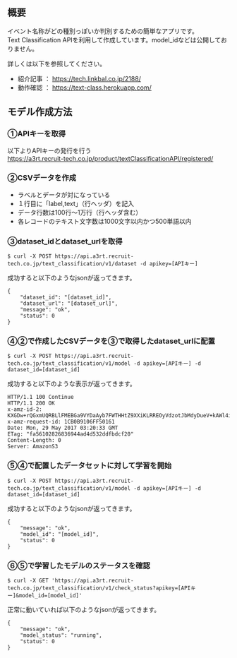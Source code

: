 ## 概要
イベント名称がどの種別っぽいか判別するための簡単なアプリです。   
Text Classification APIを利用して作成しています。model_idなどは公開しておりません。   

詳しくは以下を参照してください。  
* 紹介記事 ： https://tech.linkbal.co.jp/2188/
* 動作確認 ： https://text-class.herokuapp.com/


## モデル作成方法  
### ①APIキーを取得  
以下よりAPIキーの発行を行う  
https://a3rt.recruit-tech.co.jp/product/textClassificationAPI/registered/

### ②CSVデータを作成
* ラベルとデータが対になっている
* １行目に「label,text」（行ヘッダ）を記入
* データ行数は100行〜1万行（行ヘッダ含む）
* 各レコードのテキスト文字数は1000文字以内かつ500単語以内

### ③dataset_idとdataset_urlを取得
```
$ curl -X POST https://api.a3rt.recruit-tech.co.jp/text_classification/v1/dataset -d apikey=[APIキー]
```

成功すると以下のようなjsonが返ってきます。
```
{
    "dataset_id": "[dataset_id]", 
    "dataset_url": "[dataset_url]", 
    "message": "ok", 
    "status": 0
}
```

### ④②で作成したCSVデータを③で取得したdataset_urlに配置
```
$ curl -X POST https://api.a3rt.recruit-tech.co.jp/text_classification/v1/model -d apikey=[APIキー] -d dataset_id=[dataset_id]
```

成功すると以下のような表示が返ってきます。
```
HTTP/1.1 100 Continue
HTTP/1.1 200 OK
x-amz-id-2: KXGDw+rQGxmUQRBLlFMEBGa9VYDaAyb7FWTHHtZ9XXiKLRREOyVdzotJbMdyDueV+kAWl4ixC+c=
x-amz-request-id: 1CB0B9106FF50161
Date: Mon, 29 May 2017 03:20:33 GMT
ETag: "fa56102826836944ad4d532ddfbdcf20"
Content-Length: 0
Server: AmazonS3
```

### ⑤④で配置したデータセットに対して学習を開始
```
$ curl -X POST https://api.a3rt.recruit-tech.co.jp/text_classification/v1/model -d apikey=[APIキー] -d dataset_id=[dataset_id]
```

成功すると以下のようなjsonが返ってきます。
```
{
    "message": "ok", 
    "model_id": "[model_id]", 
    "status": 0
}
```

### ⑥⑤で学習したモデルのステータスを確認
```
$ curl -X GET 'https://api.a3rt.recruit-tech.co.jp/text_classification/v1/check_status?apikey=[APIキー]&model_id=[model_id]'
```

正常に動いていれば以下のようなjsonが返ってきます。
```
{
    "message": "ok", 
    "model_status": "running", 
    "status": 0
}
```
